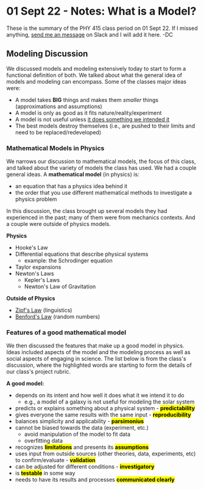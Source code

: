 #  01 Sept 22 - Notes: What is a Model?

These is the summary of the PHY 415 class period on 01 Sept 22. If I missed anything, [send me an message](https://phy415fall2022.slack.com/) on Slack and I will add it here. -DC

## Modeling Discussion

We discussed models and modeling extensively today to start to form a functional definition of both. We talked about what the general idea of models and modeling can encompass. Some of the classes major ideas were:

- A model takes **BIG** things and makes them *smaller* things (approximations and assumptions)
- A model is only as good as it fits nature/reality/experiment
- A model is not useful unless <ins>it does something we intended it</ins>
- The best models destroy themselves (i.e., are pushed to their limits and need to be replaced/redeveloped)

### Mathematical Models in Physics

We narrows our discussion to mathematical models, the focus of this class, and talked about the variety of models the class has used. We had a couple general ideas. A **mathematical model** (in physics) is:

- an equation that has a physics idea behind it
- the order that you use different mathematical methods to investigate a physics problem

In this discussion, the class brought up several models they had experienced in the past; many of them were from mechanics contexts. And a couple were outside of physics models.

**Physics**
- Hooke's Law
- Differential equations that describe physical systems
    - example: the Schrodinger equation 
- Taylor expansions
- Newton's Laws
    - Kepler's Laws
    - Newton's Law of Gravitation

**Outside of Physics**
- [Zipf's Law](https://en.wikipedia.org/wiki/Zipf%27s_law) (linguistics)
- [Benford's Law](https://en.wikipedia.org/wiki/Benford%27s_law) (random numbers)

### Features of a good mathematical model

We then discussed the features that make up a good model in physics. Ideas included aspects of the model and the modeling process as well as social aspects of engaging in science. The list below is from the class's discussion, where the highlighted words are starting to form the details of our class's project rubric.

**A good model:**

- depends on its intent and how well it does what it we intend it to do
    - e.g., a model of a galaxy is not useful for modeling the solar system
- predicts or explains something about a physical system - <mark>**predictability**</mark>
- gives everyone the same results with the same input - <mark>**reproducibility**</mark>
- balances simplicity and applicability - <mark>**parsimonius**</mark>
- cannot be biased towards the data (experiment, etc.) 
    - avoid manipulation of the model to fit data
    - overfitting data
- recognizes <mark>**limitations**</mark> and presents its <mark>**assumptions**</mark>
- uses input from outside sources (other theories, data, experiments, etc) to confirm/evaluate - <mark>**validation**</mark>
- can be adjusted for different conditions - <mark>**investigatory**</mark>
- is <mark>**testable**</mark> in some way
- needs to have its results and processes <mark>**communicated clearly**</mark>